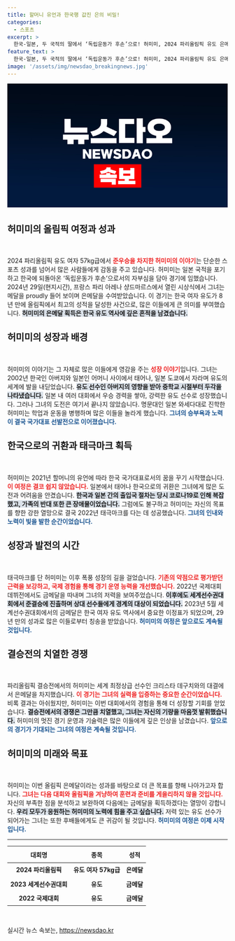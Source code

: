 ```yaml
---
title: 할머니 유언과 한국행 값진 은의 비밀!
categories:
  - 스포츠
excerpt: >
  한국-일본, 두 국적의 딸에서 ‘독립운동가 후손’으로! 허미미, 2024 파리올림픽 유도 은메달의 주인공이 되기까지의 감동 스토리!
feature_text: >
  한국-일본, 두 국적의 딸에서 ‘독립운동가 후손’으로! 허미미, 2024 파리올림픽 유도 은메달의 주인공이 되기까지의 감동 스토리!
image: '/assets/img/newsdao_breakingnews.jpg'
---
```


<p><img src="/assets/img/newsdao_breakingnews.jpg" alt="firstkoreanews 속보" /></p>

<h2 data-ke-size="size26">허미미의 올림픽 여정과 성과</h2>

<p data-ke-size="size16">&nbsp;</p>

<p>2024 파리올림픽 유도 여자 57kg급에서 <b><span style="color: #ee2323;">준우승을 차지한 허미미의 이야기</span></b>는 단순한 스포츠 성과를 넘어서 많은 사람들에게 감동을 주고 있습니다. 허미미는 일본 국적을 포기하고 한국에 되돌아온 ‘독립운동가 후손’으로서의 자부심을 담아 경기에 임했습니다. 2024년 29일(현지시간), 프랑스 파리 아레나 샹드마르스에서 열린 시상식에서 그녀는 메달을 proudly 들어 보이며 은메달을 수여받았습니다. 이 경기는 한국 여자 유도가 8년 만에 올림픽에서 최고의 성적을 달성한 사건으로, 많은 이들에게 큰 의미를 부여했습니다. <b><span style="background-color: #21538527;">허미미의 은메달 획득은 한국 유도 역사에 깊은 흔적을 남겼습니다.</span></b></p>

<h2 data-ke-size="size26">허미미의 성장과 배경</h2>

<p data-ke-size="size16">&nbsp;</p>

<p>허미미의 이야기는 그 자체로 많은 이들에게 영감을 주는 <b><span style="color: #ee2323;">성장 이야기</span></b>입니다. 그녀는 2002년 한국인 아버지와 일본인 어머니 사이에서 태어나, 일본 도쿄에서 자라며 유도의 세계에 발을 내딛었습니다. <b><span style="background-color: #21538527;">유도 선수인 아버지의 영향을 받아 중학교 시절부터 두각을 나타냈습니다.</span></b> 일본 내 여러 대회에서 우승 경력을 쌓아, 강력한 유도 선수로 성장했습니다. 그러나 그녀의 도전은 여기서 끝나지 않았습니다. 명문대인 일본 와세다대로 진학한 허미미는 학업과 운동을 병행하며 많은 이들을 놀라게 했습니다. <b><span style="color: #1a5490;">그녀의 승부욕과 노력이 결국 국가대표 선발전으로 이어졌습니다.</span></b></p>

<h2 data-ke-size="size26">한국으로의 귀환과 태극마크 획득</h2>

<p data-ke-size="size16">&nbsp;</p>

<p>허미미는 2021년 할머니의 유언에 따라 한국 국가대표로서의 꿈을 꾸기 시작했습니다. <b><span style="color: #ee2323;">이 여정은 결코 쉽지 않았습니다.</span></b> 일본에서 태어나 한국으로의 귀환은 그녀에게 많은 도전과 어려움을 안겼습니다. <b><span style="background-color: #21538527;">한국과 일본 간의 출입국 절차는 당시 코로나19로 인해 복잡했고, 가족의 반대 또한 큰 장애물이었습니다.</span></b> 그럼에도 불구하고 허미미는 자신의 목표를 향한 강한 열망으로 결국 2022년 태극마크를 다는 데 성공했습니다. <b><span style="color: #1a5490;">그녀의 인내와 노력이 빛을 발한 순간이었습니다.</span></b></p>

<h2 data-ke-size="size26">성장과 발전의 시간</h2>

<p data-ke-size="size16">&nbsp;</p>

<p>태극마크를 단 허미미는 이후 폭풍 성장의 길을 걸었습니다. <b><span style="color: #ee2323;">기존의 약점으로 평가받던 근력을 보강하고, 국제 경험을 통해 경기 운영 능력을 개선했습니다.</span></b> 2022년 국제대회 데뷔전에서도 금메달을 따내며 그녀의 저력을 보여주었습니다. <b><span style="background-color: #21538527;">이후에도 세계선수권대회에서 준결승에 진출하며 상대 선수들에게 경계의 대상이 되었습니다.</span></b> 2023년 5월 세계선수권대회에서의 금메달은 한국 여자 유도 역사에서 중요한 이정표가 되었으며, 29년 만의 성과로 많은 이들로부터 칭송을 받았습니다. <b><span style="color: #1a5490;">허미미의 여정은 앞으로도 계속될 것입니다.</span></b></p>

<h2 data-ke-size="size26">결승전의 치열한 경쟁</h2>

<p data-ke-size="size16">&nbsp;</p>

<p>파리올림픽 결승전에서의 허미미는 세계 최정상급 선수인 크리스타 데구치와의 대결에서 은메달을 차지했습니다. <b><span style="color: #ee2323;">이 경기는 그녀의 실력을 입증하는 중요한 순간이었습니다.</span></b> 비록 결과는 아쉬웠지만, 허미미는 이번 대회에서의 경험을 통해 더 성장할 기회를 얻었습니다. <b><span style="background-color: #21538527;">결승전에서의 경쟁은 그만큼 치열했고, 그녀는 자신의 기량을 마음껏 발휘했습니다.</span></b> 허미미의 멋진 경기 운영과 기술력은 많은 이들에게 깊은 인상을 남겼습니다. <b><span style="color: #1a5490;">앞으로의 경기가 기대되는 그녀의 여정은 계속될 것입니다.</span></b></p>

<h2 data-ke-size="size26">허미미의 미래와 목표</h2>

<p data-ke-size="size16">&nbsp;</p>

<p>허미미는 이번 올림픽 은메달이라는 성과를 바탕으로 더 큰 목표를 향해 나아가고자 합니다. <b><span style="color: #ee2323;">그녀는 다음 대회와 올림픽을 겨냥하여 훈련과 준비를 게을리하지 않을 것입니다.</span></b> 자신의 부족한 점을 분석하고 보완하여 다음에는 금메달을 획득하겠다는 열망이 강합니다. <b><span style="background-color: #21538527;">우리 모두가 응원하는 허미미의 노력에 힘을 주고 싶습니다.</span></b> 저력 있는 유도 선수가 되어가는 그녀는 또한 후배들에게도 큰 귀감이 될 것입니다. <b><span style="color: #1a5490;">허미미의 여정은 이제 시작입니다.</span></b></p>

<hr>

<table style="width: 100%; border-collapse: collapse;">
  <thead>
    <tr>
      <th style="text-align: center; height: 30px;"><b>대회명</b></th>
      <th style="text-align: center; height: 30px;"><b>종목</b></th>
      <th style="text-align: center; height: 30px;"><b>성적</b></th>
    </tr>
  </thead>
  <tbody>
    <tr>
      <td style="text-align: center; height: 27px;"><b>2024 파리올림픽</b></td>
      <td style="text-align: center; height: 27px;"><b>유도 여자 57kg급</b></td>
      <td style="text-align: center; height: 27px;"><b>은메달</b></td>
    </tr>
    <tr>
      <td style="text-align: center; height: 27px;"><b>2023 세계선수권대회</b></td>
      <td style="text-align: center; height: 27px;"><b>유도</b></td>
      <td style="text-align: center; height: 27px;"><b>금메달</b></td>
    </tr>
    <tr>
      <td style="text-align: center; height: 27px;"><b>2022 국제대회</b></td>
      <td style="text-align: center; height: 27px;"><b>유도</b></td>
      <td style="text-align: center; height: 27px;"><b>금메달</b></td>
    </tr>
  </tbody>
</table>

<p data-ke-size="size16">&nbsp;</p>
실시간 뉴스 속보는, <a href="https://newsdao.kr" rel="dofollow">https://newsdao.kr</a>


